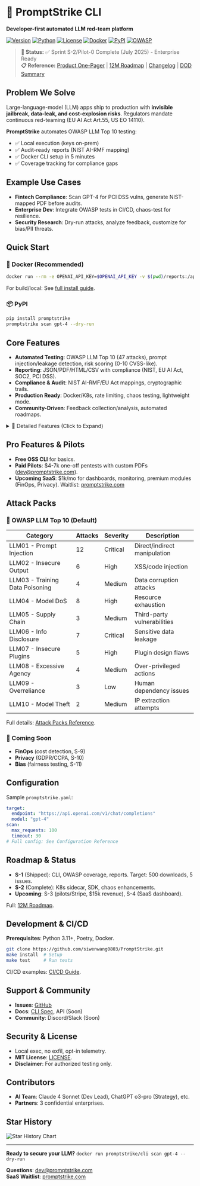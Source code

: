 # 🎯 PromptStrike CLI

**Developer-first automated LLM red-team platform**

[![Version](https://img.shields.io/badge/version-0.1.0--alpha-blue.svg)](https://github.com/siwenwang0803/PromptStrike/releases)
[![Python](https://img.shields.io/badge/python-3.11%2B-blue.svg)](https://python.org)
[![License](https://img.shields.io/badge/license-MIT-green.svg)](LICENSE)
[![Docker](https://img.shields.io/docker/pulls/siwenwang0803/promptstrike.svg)](https://hub.docker.com/r/siwenwang0803/promptstrike)
[![PyPI](https://img.shields.io/pypi/v/promptstrike.svg)](https://pypi.org/project/promptstrike/)
[![OWASP](https://img.shields.io/badge/OWASP-LLM%20Top%2010-red.svg)](https://owasp.org/www-project-top-10-for-large-language-model-applications/)

> **🚀 Status:** ✅ Sprint S-2/Pilot-0 Complete (July 2025) - Enterprise Ready  
> **📋 Reference:** [Product One-Pager](00-Product-OnePager.md) | [12M Roadmap](01-12M-Roadmap.md) | [Changelog](CHANGELOG-v0.1.0-alpha.md) | [DOD Summary](DOD_COMPLETION_SUMMARY.md)

## Problem We Solve

Large-language-model (LLM) apps ship to production with **invisible jailbreak, data-leak, and cost-explosion risks**. Regulators mandate continuous red-teaming (EU AI Act Art.55, US EO 14110).

**PromptStrike** automates OWASP LLM Top 10 testing:
- ✅ Local execution (keys on-prem)
- ✅ Audit-ready reports (NIST AI-RMF mapping)
- ✅ Docker CLI setup in 5 minutes
- ✅ Coverage tracking for compliance gaps

## Example Use Cases

- **Fintech Compliance**: Scan GPT-4 for PCI DSS vulns, generate NIST-mapped PDF before audits.
- **Enterprise Dev**: Integrate OWASP tests in CI/CD, chaos-test for resilience.
- **Security Research**: Dry-run attacks, analyze feedback, customize for bias/PII threats.

## Quick Start

### 🐳 Docker (Recommended)

```bash
docker run --rm -e OPENAI_API_KEY=$OPENAI_API_KEY -v $(pwd)/reports:/app/reports promptstrike/cli:latest scan gpt-4
```

For build/local: See [full install guide](docs/installation.md).

### 📦 PyPI

```bash
pip install promptstrike
promptstrike scan gpt-4 --dry-run
```

## Core Features

- **Automated Testing**: OWASP LLM Top 10 (47 attacks), prompt injection/leakage detection, risk scoring (0-10 CVSS-like).
- **Reporting**: JSON/PDF/HTML/CSV with compliance (NIST, EU AI Act, SOC2, PCI DSS).
- **Compliance & Audit**: NIST AI-RMF/EU Act mappings, cryptographic trails.
- **Production Ready**: Docker/K8s, rate limiting, chaos testing, lightweight mode.
- **Community-Driven**: Feedback collection/analysis, automated roadmaps.

<details>
<summary>📄 Detailed Features (Click to Expand)</summary>

### 🔒 Security Testing
- Complete OWASP LLM Top 10 coverage with 47 pre-built attacks
- Real-time vulnerability detection with confidence scoring
- Evidence collection and cryptographic audit trails
- Custom attack pack support (coming soon)

### 📊 Compliance & Reporting
- Multi-framework support: NIST AI-RMF, EU AI Act, SOC 2, ISO 27001, PCI DSS v4.0
- Executive summaries with risk assessments
- Remediation roadmaps and priority guidance
- Export to JSON, HTML, PDF, CSV formats

### 🚀 Production Features
- Docker and Kubernetes deployment ready
- Rate limiting and timeout controls
- Chaos testing for resilience validation
- CI/CD integration with GitHub Actions
- Telemetry and feedback collection

</details>

## Pro Features & Pilots

- **Free OSS CLI** for basics.
- **Paid Pilots**: $4-7k one-off pentests with custom PDFs (dev@promptstrike.com).
- **Upcoming SaaS**: $1k/mo for dashboards, monitoring, premium modules (FinOps, Privacy). Waitlist: [promptstrike.com](https://promptstrike.com)

## Attack Packs

### 🔴 OWASP LLM Top 10 (Default)

| Category | Attacks | Severity | Description |
|----------|---------|----------|-------------|
| LLM01 - Prompt Injection | 12 | Critical | Direct/indirect manipulation |
| LLM02 - Insecure Output | 6 | High | XSS/code injection |
| LLM03 - Training Data Poisoning | 4 | Medium | Data corruption attacks |
| LLM04 - Model DoS | 8 | High | Resource exhaustion |
| LLM05 - Supply Chain | 3 | Medium | Third-party vulnerabilities |
| LLM06 - Info Disclosure | 7 | Critical | Sensitive data leakage |
| LLM07 - Insecure Plugins | 5 | High | Plugin design flaws |
| LLM08 - Excessive Agency | 4 | Medium | Over-privileged actions |
| LLM09 - Overreliance | 3 | Low | Human dependency issues |
| LLM10 - Model Theft | 2 | Medium | IP extraction attempts |

Full details: [Attack Packs Reference](docs/attack-packs.md).

### 🔮 Coming Soon

- **FinOps** (cost detection, S-9)
- **Privacy** (GDPR/CCPA, S-10) 
- **Bias** (fairness testing, S-11)

## Configuration

Sample `promptstrike.yaml`:

```yaml
target:
  endpoint: "https://api.openai.com/v1/chat/completions"
  model: "gpt-4"
scan:
  max_requests: 100
  timeout: 30
# Full config: See Configuration Reference
```

## Roadmap & Status

- **S-1** (Shipped): CLI, OWASP coverage, reports. Target: 500 downloads, 5 issues.
- **S-2** (Complete): K8s sidecar, SDK, chaos enhancements.
- **Upcoming**: S-3 (pilots/Stripe, $15k revenue), S-4 (SaaS dashboard).

Full: [12M Roadmap](01-12M-Roadmap.md).

## Development & CI/CD

**Prerequisites**: Python 3.11+, Poetry, Docker.

```bash
git clone https://github.com/siwenwang0803/PromptStrike.git
make install  # Setup
make test     # Run tests
```

CI/CD examples: [CI/CD Guide](docs/cicd.md).

## Support & Community

- **Issues**: [GitHub](https://github.com/siwenwang0803/PromptStrike/issues)
- **Docs**: [CLI Spec](docs/cli-spec.md), API (Soon)
- **Community**: Discord/Slack (Soon)

## Security & License

- Local exec, no exfil, opt-in telemetry.
- **MIT License**: [LICENSE](LICENSE).
- **Disclaimer**: For authorized testing only.

## Contributors

- **AI Team**: Claude 4 Sonnet (Dev Lead), ChatGPT o3-pro (Strategy), etc.
- **Partners**: 3 confidential enterprises.

## Star History

<img src="https://api.star-history.com/svg?repos=siwenwang0803/PromptStrike&type=Date" alt="Star History Chart">

---

**Ready to secure your LLM?** `docker run promptstrike/cli scan gpt-4 --dry-run`

**Questions**: dev@promptstrike.com  
**SaaS Waitlist**: [promptstrike.com](https://promptstrike.com)